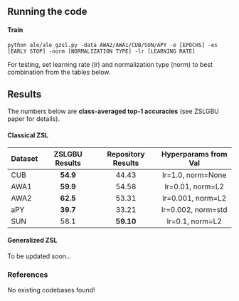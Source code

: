 ## Running the code

#### Train

```
python ale/ale_gzsl.py -data AWA2/AWA1/CUB/SUN/APY -e [EPOCHS] -es [EARLY STOP] -norm [NORMALIZATION TYPE] -lr [LEARNING RATE]
```
For testing, set learning rate (lr) and normalization type (norm) to best combination from the tables below.

## Results

The numbers below are **class-averaged top-1 accuracies** (see ZSLGBU paper for details).

#### Classical ZSL

| Dataset | ZSLGBU Results| Repository Results | Hyperparams from Val |
|---------|:-------------:|:------------------:|:--------------------:|
| CUB     |   **54.9**    | 	   44.43 	   |lr=1.0, norm=None     |
| AWA1    |   **59.9**    |        54.58       |lr=0.01, norm=L2      |
| AWA2    |   **62.5**    |        53.31       |lr=0.001, norm=L2     |
| aPY     |   **39.7**    |        33.21       |lr=0.002, norm=std    |
| SUN     |     58.1      |      **59.10**     |lr=0.1, norm=L2       |

#### Generalized ZSL

To be updated soon...

### References

No existing codebases found!